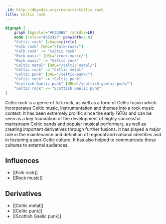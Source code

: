 ```yaml
---
_id: http://dbpedia.org/resource/Celtic_rock
title: Celtic rock
---
```


```dot
digraph {
	graph [bgcolor="#F3DDB8" rankdir=LR]
	node [color="#26242F" penwidth=3.0]
	"Celtic rock" [shape=circle]
	"Folk rock" [URL="/folk-rock/"]
	"Folk rock" -> "Celtic rock"
	"Rock music" [URL="/rock-music/"]
	"Rock music" -> "Celtic rock"
	"Celtic metal" [URL="/celtic-metal/"]
	"Celtic rock" -> "Celtic metal"
	"Celtic punk" [URL="/celtic-punk/"]
	"Celtic rock" -> "Celtic punk"
	"Scottish Gaelic punk" [URL="/scottish-gaelic-punk/"]
	"Celtic rock" -> "Scottish Gaelic punk"
}
```

Celtic rock is a genre of folk rock, as well as a form of Celtic fusion which incorporates Celtic music, instrumentation and themes into a rock music context. It has been extremely prolific since the early 1970s and can be seen as a key foundation of the development of highly successful mainstream Celtic bands and popular musical performers, as well as creating important derivatives through further fusions. It has played a major role in the maintenance and definition of regional and national identities and in fostering a pan-Celtic culture. It has also helped to communicate those cultures to external audiences.

## Influences

- [[Folk rock]]
- [[Rock music]]

## Derivatives

- [[Celtic metal]]
- [[Celtic punk]]
- [[Scottish Gaelic punk]]
